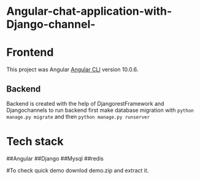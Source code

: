 # Angular-chat-application-with-Django-channel-
# Frontend

This project was  Angular [Angular CLI](https://github.com/angular/angular-cli) version 10.0.6.

## Backend
Backend is created with the help of DjangorestFramework and Djangochannels to run backend  first make database migration with `python manage.py migrate` and then
`python manage.py runserver`

# Tech stack
##Angular
##Django
##Mysql
##redis

#To check quick demo downlod demo.zip and extract it.
